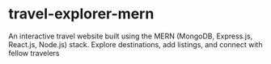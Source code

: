 # travel-explorer-mern
An interactive travel website built using the MERN (MongoDB, Express.js, React.js, Node.js) stack. Explore destinations, add listings, and connect with fellow travelers
